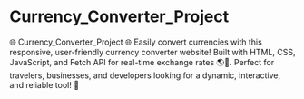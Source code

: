 # Currency_Converter_Project
🌐 Currency_Converter_Project 🌐 Easily convert currencies with this responsive, user-friendly currency converter website! Built with HTML, CSS, JavaScript, and Fetch API for real-time exchange rates 🌎💱. Perfect for travelers, businesses, and developers looking for a dynamic, interactive, and reliable tool! 🚀
